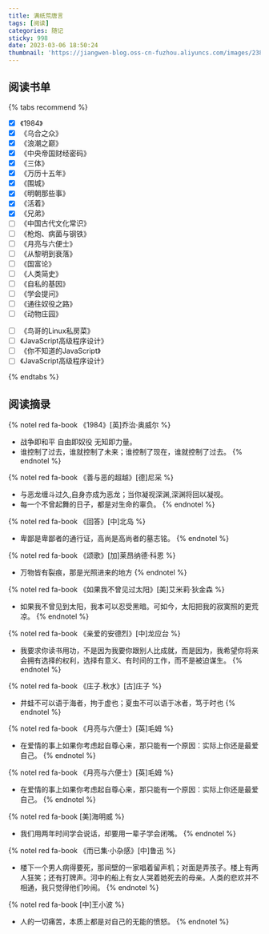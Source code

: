 ```yaml
---
title: 满纸荒唐言
tags: [阅读]
categories: 随记
sticky: 998
date: 2023-03-06 18:50:24
thumbnail: 'https://jiangwen-blog.oss-cn-fuzhou.aliyuncs.com/images/2387ae258a104923ad649dbb740b4f8b.webp'
---
```

<!-- B站视频卡片 -->
<!-- {% bilicard BV1do4y1Y7kC %} -->

## 阅读书单
{% tabs recommend %}
<!-- tab 人文社科类 -->
- [x] 《1984》
- [x] 《乌合之众》
- [x] 《浪潮之巅》
- [x] 《中央帝国财经密码》
- [x] 《三体》
- [x] 《万历十五年》
- [x] 《围城》
- [x] 《明朝那些事》
- [x] 《活着》
- [x] 《兄弟》
- [ ] 《中国古代文化常识》
- [ ] 《枪炮、病菌与钢铁》
- [ ] 《月亮与六便士》
- [ ] 《从黎明到衰落》
- [ ] 《国富论》
- [ ] 《人类简史》
- [ ] 《自私的基因》
- [ ] 《学会提问》
- [ ] 《通往奴役之路》
- [ ] 《动物庄园》
<!-- endtab -->

<!-- tab 技术类 -->
- [ ] 《鸟哥的Linux私房菜》
- [ ] 《JavaScript高级程序设计》
- [ ] 《你不知道的JavaScript》
- [ ] 《JavaScript高级程序设计》
<!-- endtab -->
{% endtabs %}







## 阅读摘录
{% notel red fa-book 《1984》[英]乔治·奥威尔 %}
- 战争即和平 自由即奴役 无知即力量。
- 谁控制了过去，谁就控制了未来；谁控制了现在，谁就控制了过去。
{% endnotel %}

{% notel red fa-book 《善与恶的超越》[德]尼采 %}
- 与恶龙缠斗过久,自身亦成为恶龙；当你凝视深渊,深渊将回以凝视。
- 每一个不曾起舞的日子，都是对生命的辜负。
{% endnotel %}

{% notel red fa-book 《回答》[中]北岛 %}
- 卑鄙是卑鄙者的通行证，高尚是高尚者的墓志铭。
{% endnotel %}

{% notel red fa-book 《颂歌》[加]莱昂纳德·科恩 %}
- 万物皆有裂痕，那是光照进来的地方
{% endnotel %}

{% notel red fa-book 《如果我不曾见过太阳》[美]艾米莉·狄金森 %}
- 如果我不曾见到太阳，我本可以忍受黑暗。可如今，太阳把我的寂寞照的更荒凉。
{% endnotel %}

{% notel red fa-book 《亲爱的安德烈》[中]龙应台 %}
- 我要求你读书用功，不是因为我要你跟别人比成就，而是因为，我希望你将来会拥有选择的权利，选择有意义、有时间的工作，而不是被迫谋生。
{% endnotel %}

{% notel red fa-book 《庄子.秋水》[古]庄子 %}
- 井蛙不可以语于海者，拘于虚也；夏虫不可以语于冰者，笃于时也
{% endnotel %}

{% notel red fa-book 《月亮与六便士》[英]毛姆 %}
- 在爱情的事上如果你考虑起自尊心来，那只能有一个原因：实际上你还是最爱自己。
{% endnotel %}

{% notel red fa-book 《月亮与六便士》[英]毛姆 %}
- 在爱情的事上如果你考虑起自尊心来，那只能有一个原因：实际上你还是最爱自己。
{% endnotel %}

{% notel red fa-book [美]海明威 %}
- 我们用两年时间学会说话，却要用一辈子学会闭嘴。
{% endnotel %}

{% notel red fa-book 《而已集·小杂感》[中]鲁迅 %}
- 楼下一个男人病得要死，那间壁的一家唱着留声机；对面是弄孩子。楼上有两人狂笑；还有打牌声。河中的船上有女人哭着她死去的母亲。人类的悲欢并不相通，我只觉得他们吵闹。
{% endnotel %}

{% notel red fa-book [中]王小波 %}
- 人的一切痛苦，本质上都是对自己的无能的愤怒。
{% endnotel %}
